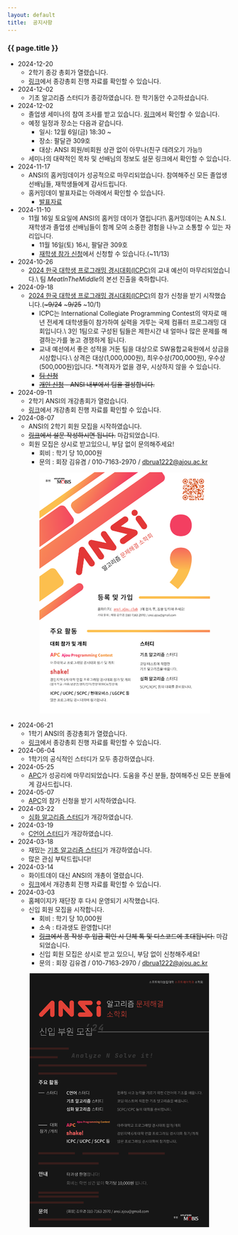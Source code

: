 ```yaml
---
layout: default
title:  공지사항
---
```



### {{ page.title }}
- 2024-12-20
  - 2학기 종강 총회가 열렸습니다.
  - [링크](https://drive.google.com/file/d/1xxhI8-WEzcUWQ2f7J5HItf3HlwOEDvkl/view?usp=sharing)에서 종강총회 진행 자료를 확인할 수 있습니다.
- 2024-12-02
  - 기초 알고리즘 스터디가 종강하였습니다. 한 학기동안 수고하셨습니다.
- 2024-12-02
  - 졸업생 세미나의 참여 조사를 받고 있습니다. [링크](https://forms.gle/2pwiSFjzZ6ar7Bu2A)에서 확인할 수 있습니다.
  - 예정 일정과 장소는 다음과 같습니다.
    - 일시: 12월 6일(금) 18:30 ~
    - 장소: 팔달관 309호
    - 대상: ANSI 회원/비회원 상관 없이 아무나(친구 데려오기 가능!)
  - 세미나의 대략적인 목차 및 선배님의 정보도 설문 링크에서 확인할 수 있습니다.
- 2024-11-17
  - ANSI의 홈커밍데이가 성공적으로 마무리되었습니다. 참여해주신 모든 졸업생 선배님들, 재학생들에게 감사드립니다.
  - 홈커밍데이 발표자료는 아래에서 확인할 수 있습니다.
    - [발표자료](https://drive.google.com/file/d/1nZKcMNAxHf7VpRduYSdf0GOAiZkBMaXI/view?usp=sharing)
- 2024-11-10
  - 11월 16일 토요일에 ANSI의 홈커밍 데이가 열립니다!\\
    홈커밍데이는 A.N.S.I. 재학생과 졸업생 선배님들이 함께 모여 소중한 경험을 나누고 소통할 수 있는 자리입니다. 
    - 11월 16일(토) 16시, 팔달관 309호
    - [재학생 참가 신청](https://forms.gle/zAmpuV4nDwBi7S7G6)에서 신청할 수 있습니다.(~11/13)
- 2024-10-26
  - [2024 한국 대학생 프로그래밍 경시대회(ICPC)](https://icpckorea.org/)의 교내 예선이 마무리되었습니다.\\
  팀 *MeatInTheMiddle*의 본선 진출을 축하합니다.
- 2024-09-18
  - [2024 한국 대학생 프로그래밍 경시대회(ICPC)](https://icpckorea.org/)의 참가 신청을 받기 시작했습니다.(~~\~9/24~~ ~~~9/25~~ ~10/1)
    - ICPC는 International Collegiate Programming Contest의 약자로 매년 전세계 대학생들이 참가하여 실력을 겨루는 국제 컴퓨터 프로그래밍 대회입니다.\\
    3인 1팀으로 구성된 팀들은 제한시간 내 얼마나 많은 문제를 해결하는가를 놓고 경쟁하게 됩니다.
    - 교내 예선에서 좋은 성적을 거둔 팀을 대상으로 SW융합교육원에서 상금을 시상합니다.\\
      상격은 대상(1,000,000원), 최우수상(700,000원), 우수상(500,000원)입니다. *적격자가 없을 경우, 시상하지 않을 수 있습니다.
    - ~~[팀 신청](https://forms.gle/uLhb3ZuhZUyQsSZKA)~~
    - ~~[개인 신청](https://forms.gle/GJKvines7oLdzFFL9) - ANSI 내부에서 팀을 결성합니다.~~
- 2024-09-11
  - 2학기 ANSI의 개강총회가 열렀습니다.
  - [링크](https://drive.google.com/file/d/149xbSq1DXWDUi2qQfc8Z5SYx4g6ew_ws/view?usp=sharing)에서 개강총회 진행 자료를 확인할 수 있습니다.
- 2024-08-07
  - ANSI의 2학기 회원 모집을 시작하였습니다.
  - ~~[링크](https://forms.gle/eDLuKhkbTKCNTrU77)에서 설문 작성하시면 됩니다.~~ 마감되었습니다.
  - 회원 모집은 상시로 받고있으니, 부담 없이 문의해주세요!
    - 회비 : 학기 당 10,000원
    - 문의 : 회장 김유겸 / 010-7163-2970 / dbrua1222@ajou.ac.kr
  <p align="center">
    <img width="80%" src="./post/files/24-2.png">
  </p>
- 2024-06-21
  - 1학기 ANSI의 종강총회가 열렸습니다.
  - [링크](https://drive.google.com/file/d/1ms3qBbUgoQnJBK2eFxt5Ow3H_RmrbETj/view?usp=sharing)에서 종강총회 진행 자료를 확인할 수 있습니다.
- 2024-06-04
  - 1학기의 공식적인 스터디가 모두 종강하였습니다.
- 2024-05-25
  - [APC](https://shake.codes/apc)가 성공리에 마무리되었습니다. 도움을 주신 분들, 참여해주신 모든 분들에게 감사드립니다.
- 2024-05-07
  - [APC](https://shake.codes/apc)의 참가 신청을 받기 시작하였습니다.
- 2024-03-22
  - [심화 알고리즘 스터디](/post/study_hard)가 개강하였습니다.
- 2024-03-19
  - [C언어 스터디](/post/study_c)가 개강하였습니다.
- 2024-03-18
  - 재밌는 [기초 알고리즘 스터디](/post/study_beginner)가 개강하였습니다.
  - 많은 관심 부탁드립니다!
- 2024-03-14
  - 화이트데이 대신 ANSI의 개총이 열렸습니다.
  - [링크](https://drive.google.com/file/d/1djHCGSYjjQiCXHCy1xpQw_v4NDMamKHt/view?usp=sharing)에서 개강총회 진행 자료를 확인할 수 있습니다.
- 2024-03-03
    - 홈페이지가 재단장 후 다시 운영되기 시작했습니다.
    - 신입 회원 모집을 시작합니다.
        - 회비 : 학기 당 10,000원
        - 소속 : 타과생도 환영합니다!
        - ~~[링크](https://forms.gle/BkGtBTEqLwfmyNWJA)에서 폼 작성 후 입금 확인 시 단체 톡 및 디스코드에 초대됩니다.~~ 마감되었습니다.
        - 신입 회원 모집은 상시로 받고 있으니, 부담 없이 신청해주세요!
        - 문의 : 회장 김유겸 / 010-7163-2970 / dbrua1222@ajou.ac.kr
          
<p align="center">
    <img width="80%" src="./post/files/A4%20-%201.png">
</p>



<!-- _Add your text here_


What's Markdown (`.md`)?

Markdown is markup that lets you write hypertext (HTML) documents
in easy-to-read and easy-to-write plain text.
No angle brackets `<></>` required for
paragraphs, lists, blockquotes, tables, etc.


This is a paragraph (in Markdown). Some more
text here.

This is another paragraph.

This is a list:

- Orange
- Apple
- Blueberry



Just getting started with Markdown?
See the [HTML <-> Markdown Quick Reference (Cheat Sheet)][quickref].


[quickref]: https://github.com/mundimark/quickrefs/blob/master/HTML.md -->
